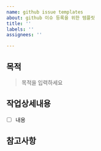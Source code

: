 ```yaml
---
name: github issue templates
about: github 이슈 등록을 위한 템플릿
title: ''
labels: ''
assignees: ''

---
```


## 목적
> 목적을 입력하세요
## 작업상세내용
- [ ] 내용
## 참고사항
